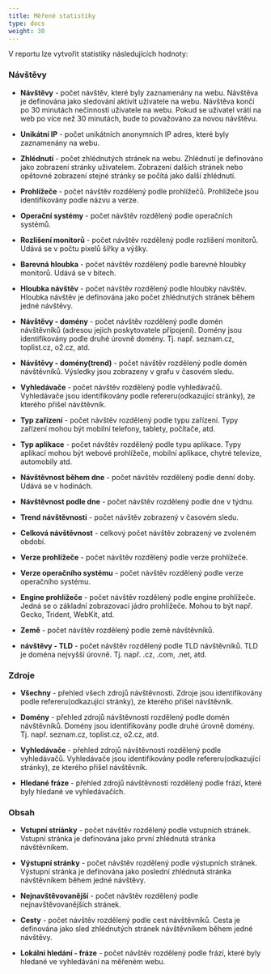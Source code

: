 ```yaml
---
title: Měřené statistiky
type: docs
weight: 30
---
```

V reportu lze vytvořit statistiky následujících hodnoty:

### Návštěvy

-   **Návštěvy** - počet návštěv, které byly zaznamenány na webu. Návštěva je definována jako sledování aktivit uživatele na webu. Návštěva končí po 30 minutách nečinnosti uživatele na webu. Pokud se uživatel vrátí na web po více než 30 minutách, bude to považováno za novou návštěvu.

-  **Unikátní IP** - počet unikátních anonymních IP adres, které byly zaznamenány na webu. 

- **Zhlédnutí** - počet zhlédnutých stránek na webu. Zhlédnutí je definováno jako zobrazení stránky uživatelem. Zobrazení dalších stránek nebo opětovné zobrazení stejné stránky se počítá jako další zhlédnutí.

- **Prohlížeče** - počet návštěv rozdělený podle prohlížečů. Prohlížeče jsou identifikovány podle názvu a verze.

- **Operační systémy** - počet návštěv rozdělený podle operačních systémů.

- **Rozlišení monitorů** - počet návštěv rozdělený podle rozlišení monitorů. Udává se v počtu pixelů šířky a výšky.

- **Barevná hloubka** - počet návštěv rozdělený podle barevné hloubky monitorů. Udává se v bitech.

- **Hloubka návštěv** - počet návštěv rozdělený podle hloubky návštěv. Hloubka návštěv je definována jako počet zhlédnutých stránek během jedné návštěvy.

- **Návštěvy - domény** - počet návštěv rozdělený podle domén návštěvníků (adresou jejich poskytovatele přípojení). Domény jsou identifikovány podle druhé úrovně domény. Tj. např. seznam.cz, toplist.cz, o2.cz, atd.

- **Návštěvy - domény(trend)** - počet návštěv rozdělený podle domén návštěvníků. Výsledky jsou zobrazeny v grafu v časovém sledu.

- **Vyhledávače** - počet návštěv rozdělený podle vyhledávačů. Vyhledávače jsou identifikovány podle refereru(odkazující stránky), ze kterého přišel návštěvník.

- **Typ zařízení** - počet návštěv rozdělený podle typu zařízení. Typy zařízení mohou být mobilní telefony, tablety, počítače, atd.

- **Typ aplikace** - počet návštěv rozdělený podle typu aplikace. Typy aplikací mohou být webové prohlížeče, mobilní aplikace, chytré televize, automobily atd.

- **Návštěvnost během dne** - počet návštěv rozdělený podle denní doby. Udává se v hodinách.

- **Návštěvnost podle dne** - počet návštěv rozdělený podle dne v týdnu.

- **Trend návštěvnosti** - počet návštěv zobrazený v časovém sledu.

- **Celková návštěvnost** - celkový počet návštěv zobrazený ve zvoleném období.

- **Verze prohlížeče** - počet návštěv rozdělený podle verze prohlížeče.

- **Verze operačního systému** - počet návštěv rozdělený podle verze operačního systému.

- **Engine prohlížeče** - počet návštěv rozdělený podle engine prohlížeče. Jedná se o základní zobrazovací jádro prohlížeče. Mohou to být např. Gecko, Trident, WebKit, atd.

- **Země** - počet návštěv rozdělený podle země návštěvníků.

- **návštěvy - TLD** - počet návštěv rozdělený podle TLD návštěvníků. TLD je doména nejvyšší úrovně. Tj. např. .cz, .com, .net, atd.

### Zdroje

- **Všechny** - přehled všech zdrojů návštěvnosti. Zdroje jsou identifikovány podle refereru(odkazující stránky), ze kterého přišel návštěvník.

- **Domény** - přehled zdrojů návštěvnosti rozdělený podle domén návštěvníků. Domény jsou identifikovány podle druhé úrovně domény. Tj. např. seznam.cz, toplist.cz, o2.cz, atd.

- **Vyhledávače** - přehled zdrojů návštěvnosti rozdělený podle vyhledávačů. Vyhledávače jsou identifikovány podle refereru(odkazující stránky), ze kterého přišel návštěvník.

- **Hledané fráze** - přehled zdrojů návštěvnosti rozdělený podle frází, které byly hledané ve vyhledávačích.

### Obsah

- **Vstupní stríánky** - počet návštěv rozdělený podle vstupních stránek. Vstupní stránka je definována jako první zhlédnutá stránka návštěvníkem.

- **Výstupní stránky** - počet návštěv rozdělený podle výstupních stránek. Výstupní stránka je definována jako poslední zhlédnutá stránka návštěvníkem během jedné návštěvy.

- **Nejnavštěvovanější** - počet návštěv rozdělený podle nejnavštěvovanějších stránek.

- **Cesty** - počet návštěv rozdělený podle cest návštěvníků. Cesta je definována jako sled zhlédnutých stránek návštěvníkem během jedné návštěvy.

- **Lokální hledání - fráze** - počet návštěv rozdělený podle frází, které byly hledané ve vyhledávání na měřeném webu.
